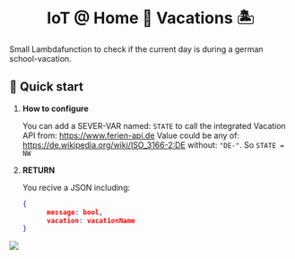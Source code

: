 
<h1 align="center">
  IoT @ Home 🏡 Vacations 🏝
</h1>

Small Lambdafunction to check if the current day is during a german school-vacation.

## 🚀 Quick start

1.  **How to configure**

    You can add a SEVER-VAR named: ```STATE``` to call the integrated Vacation API from: https://www.ferien-api.de
    Value could be any of: https://de.wikipedia.org/wiki/ISO_3166-2:DE without: ```"DE-"```.
    So
    ```STATE = NW```

1.  **RETURN**

    You recive a JSON including:

    ```json
    {
          message: bool,
          vacation: vacationName
    }
    ```
![](https://media.giphy.com/media/xTiTny5Iu35uW0Jl9C/giphy.gif)
